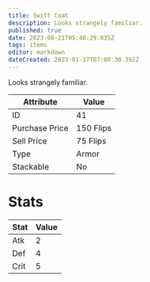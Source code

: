 ```yaml
---
title: Swift Coat
description: Looks strangely familiar.
published: true
date: 2023-08-21T05:40:29.035Z
tags: items
editor: markdown
dateCreated: 2023-02-17T07:00:30.392Z
---
```


Looks strangely familiar.

|Attribute|Value|
|-|-|
|ID|41|
|Purchase Price|150 Flips|
|Sell Price|75 Flips|
|Type|Armor|
|Stackable|No|

# Stats
|Stat|Value|
|-|-|
|Atk|2|
|Def|4|
|Crit|5|
